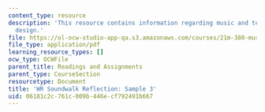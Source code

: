 ```yaml
---
content_type: resource
description: 'This resource contains information regarding music and technology: Sound
  design.'
file: https://ol-ocw-studio-app-qa.s3.amazonaws.com/courses/21m-380-music-and-technology-sound-design-spring-2016/06181c2c761c009b446ecf792491b667_MIT21M_380S16_assn_wr_s3.pdf
file_type: application/pdf
learning_resource_types: []
ocw_type: OCWFile
parent_title: Readings and Assignments
parent_type: CourseSection
resourcetype: Document
title: 'WR Soundwalk Reflection: Sample 3'
uid: 06181c2c-761c-009b-446e-cf792491b667
---
```

